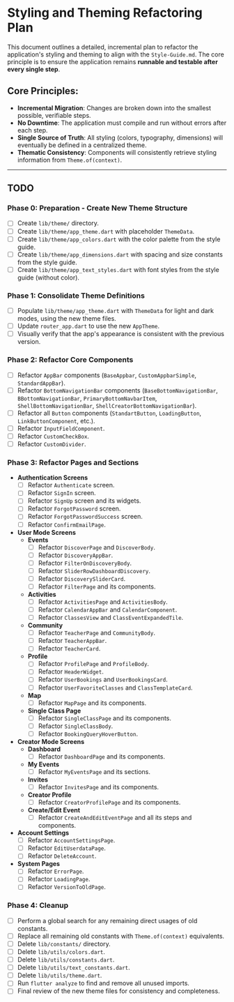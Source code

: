# Styling and Theming Refactoring Plan

This document outlines a detailed, incremental plan to refactor the application's styling and theming to align with the `Style-Guide.md`. The core principle is to ensure the application remains **runnable and testable after every single step**.

## Core Principles:

- **Incremental Migration**: Changes are broken down into the smallest possible, verifiable steps.
- **No Downtime**: The application must compile and run without errors after each step.
- **Single Source of Truth**: All styling (colors, typography, dimensions) will eventually be defined in a centralized theme.
- **Thematic Consistency**: Components will consistently retrieve styling information from `Theme.of(context)`.

---

## TODO

### Phase 0: Preparation - Create New Theme Structure
- [ ] Create `lib/theme/` directory.
- [ ] Create `lib/theme/app_theme.dart` with placeholder `ThemeData`.
- [ ] Create `lib/theme/app_colors.dart` with the color palette from the style guide.
- [ ] Create `lib/theme/app_dimensions.dart` with spacing and size constants from the style guide.
- [ ] Create `lib/theme/app_text_styles.dart` with font styles from the style guide (without color).

### Phase 1: Consolidate Theme Definitions
- [ ] Populate `lib/theme/app_theme.dart` with `ThemeData` for light and dark modes, using the new theme files.
- [ ] Update `router_app.dart` to use the new `AppTheme`.
- [ ] Visually verify that the app's appearance is consistent with the previous version.

### Phase 2: Refactor Core Components
- [ ] Refactor `AppBar` components (`BaseAppbar`, `CustomAppbarSimple`, `StandardAppBar`).
- [ ] Refactor `BottomNavigationBar` components (`BaseBottomNavigationBar`, `BBottomNavigationBar`, `PrimaryBottomNavbarItem`, `ShellBottomNavigationBar`, `ShellCreatorBottomNavigationBar`).
- [ ] Refactor all `Button` components (`StandartButton`, `LoadingButton`, `LinkButtonComponent`, etc.).
- [ ] Refactor `InputFieldComponent`.
- [ ] Refactor `CustomCheckBox`.
- [ ] Refactor `CustomDivider`.

### Phase 3: Refactor Pages and Sections
- **Authentication Screens**
    - [ ] Refactor `Authenticate` screen.
    - [ ] Refactor `SignIn` screen.
    - [ ] Refactor `SignUp` screen and its widgets.
    - [ ] Refactor `ForgotPassword` screen.
    - [ ] Refactor `ForgotPasswordSuccess` screen.
    - [ ] Refactor `ConfirmEmailPage`.
- **User Mode Screens**
    - **Events**
        - [ ] Refactor `DiscoverPage` and `DiscoverBody`.
        - [ ] Refactor `DiscoveryAppBar`.
        - [ ] Refactor `FilterOnDiscoveryBody`.
        - [ ] Refactor `SliderRowDashboardDiscovery`.
        - [ ] Refactor `DiscoverySliderCard`.
        - [ ] Refactor `FilterPage` and its components.
    - **Activities**
        - [ ] Refactor `ActivitiesPage` and `ActivitiesBody`.
        - [ ] Refactor `CalendarAppBar` and `CalendarComponent`.
        - [ ] Refactor `ClassesView` and `ClassEventExpandedTile`.
    - **Community**
        - [ ] Refactor `TeacherPage` and `CommunityBody`.
        - [ ] Refactor `TeacherAppBar`.
        - [ ] Refactor `TeacherCard`.
    - **Profile**
        - [ ] Refactor `ProfilePage` and `ProfileBody`.
        - [ ] Refactor `HeaderWidget`.
        - [ ] Refactor `UserBookings` and `UserBookingsCard`.
        - [ ] Refactor `UserFavoriteClasses` and `ClassTemplateCard`.
    - **Map**
        - [ ] Refactor `MapPage` and its components.
    - **Single Class Page**
        - [ ] Refactor `SingleClassPage` and its components.
        - [ ] Refactor `SingleClassBody`.
        - [ ] Refactor `BookingQueryHoverButton`.
- **Creator Mode Screens**
    - **Dashboard**
        - [ ] Refactor `DashboardPage` and its components.
    - **My Events**
        - [ ] Refactor `MyEventsPage` and its sections.
    - **Invites**
        - [ ] Refactor `InvitesPage` and its components.
    - **Creator Profile**
        - [ ] Refactor `CreatorProfilePage` and its components.
    - **Create/Edit Event**
        - [ ] Refactor `CreateAndEditEventPage` and all its steps and components.
- **Account Settings**
    - [ ] Refactor `AccountSettingsPage`.
    - [ ] Refactor `EditUserdataPage`.
    - [ ] Refactor `DeleteAccount`.
- **System Pages**
    - [ ] Refactor `ErrorPage`.
    - [ ] Refactor `LoadingPage`.
    - [ ] Refactor `VersionToOldPage`.

### Phase 4: Cleanup
- [ ] Perform a global search for any remaining direct usages of old constants.
- [ ] Replace all remaining old constants with `Theme.of(context)` equivalents.
- [ ] Delete `lib/constants/` directory.
- [ ] Delete `lib/utils/colors.dart`.
- [ ] Delete `lib/utils/constants.dart`.
- [ ] Delete `lib/utils/text_constants.dart`.
- [ ] Delete `lib/utils/theme.dart`.
- [ ] Run `flutter analyze` to find and remove all unused imports.
- [ ] Final review of the new theme files for consistency and completeness.
